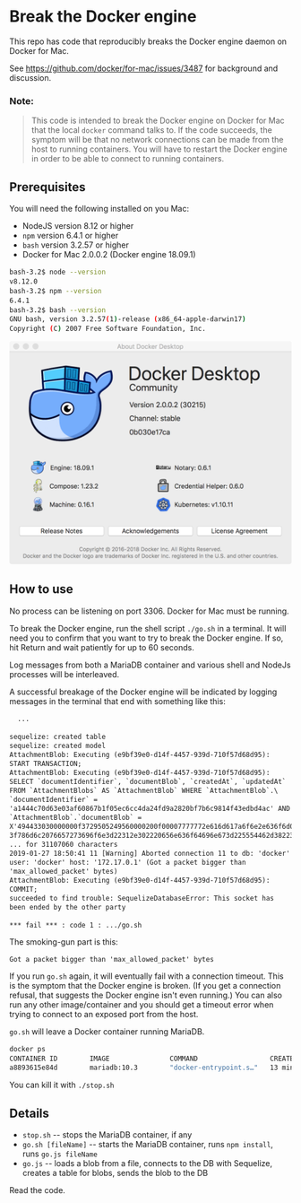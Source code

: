 # Break the Docker engine

This repo has code that reproducibly breaks the Docker engine daemon on Docker for Mac.

See https://github.com/docker/for-mac/issues/3487 for background and discussion.

### Note:
> This code is intended to break the Docker engine on Docker for Mac that the local `docker` command talks to.
If the code succeeds, the symptom will be that no network connections can be made from the host to running containers.
You will have to restart the Docker engine in order to be able to connect to running containers.

## Prerequisites

You will need the following installed on you Mac:
* NodeJS version 8.12 or higher
* `npm` version 6.4.1 or higher
* `bash` version 3.2.57 or higher
* Docker for Mac 2.0.0.2 (Docker engine 18.09.1)

```bash
bash-3.2$ node --version
v8.12.0
bash-3.2$ npm --version
6.4.1
bash-3.2$ bash --version
GNU bash, version 3.2.57(1)-release (x86_64-apple-darwin17)
Copyright (C) 2007 Free Software Foundation, Inc.
```
![Docker for Mac version info](./DockerForMac-version.png)

## How to use

No process can be listening on port 3306.
Docker for Mac must be running.

To break the Docker engine, run the shell script `./go.sh` in a terminal.
It will need you to confirm that you want to try to break the Docker engine.
If so, hit Return and wait patiently for up to 60 seconds.

Log messages from both a MariaDB container and various shell and NodeJs processes will be interleaved.

A successful breakage of the Docker engine will be indicated by logging messages in the terminal that end with something like this:
```
  ...

sequelize: created table
sequelize: created model
AttachmentBlob: Executing (e9bf39e0-d14f-4457-939d-710f57d68d95): START TRANSACTION;
AttachmentBlob: Executing (e9bf39e0-d14f-4457-939d-710f57d68d95): SELECT `documentIdentifier`, `documentBlob`, `createdAt`, `updatedAt` FROM `AttachmentBlobs` AS `AttachmentBlob` WHERE `AttachmentBlob`.\
`documentIdentifier` = 'a1444c70d63e03af60867b1f05ec6cc4da24fd9a2820bf7b6c9814f43edbd4ac' AND `AttachmentBlob`.`documentBlob` = X'494433030000000f3729505249560000200f00007777772e616d617a6f6e2e636f6d003c\
3f786d6c2076657273696f6e3d22312e302220656e636f64696e673d225554462d38223f3e0a3c756974733a5549545320786d6c6e733a7873693d226874 ... for 31107060 characters
2019-01-27 18:50:41 11 [Warning] Aborted connection 11 to db: 'docker' user: 'docker' host: '172.17.0.1' (Got a packet bigger than 'max_allowed_packet' bytes)
AttachmentBlob: Executing (e9bf39e0-d14f-4457-939d-710f57d68d95): COMMIT;
succeeded to find trouble: SequelizeDatabaseError: This socket has been ended by the other party

*** fail *** : code 1 : .../go.sh
```
The smoking-gun part is this:
```
Got a packet bigger than 'max_allowed_packet' bytes
```

If you run `go.sh` again, it will eventually fail with a connection timeout.  This is the symptom that the Docker engine is broken.  (If you get a connection refusal, that suggests the Docker engine isn't even running.)
You can also run any other image/container and you should get a timeout error when trying to connect to an exposed port from the host.


`go.sh` will leave a Docker container running MariaDB.
```bash
docker ps
CONTAINER ID        IMAGE               COMMAND                  CREATED             STATUS              PORTS                    NAMES
a8893615e84d        mariadb:10.3        "docker-entrypoint.s…"   13 minutes ago      Up 13 minutes       0.0.0.0:3306->3306/tcp   dockerbug
```
You can kill it with `./stop.sh`


## Details

* `stop.sh` -- stops the MariaDB container, if any
* `go.sh [fileName]` -- starts the MariaDB container, runs `npm install`, runs `go.js fileName`
* `go.js` -- loads a blob from a file, connects to the DB with Sequelize, creates a table for blobs, sends the blob to the DB

Read the code.
